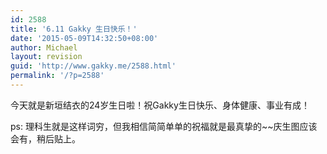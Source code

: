 ```yaml
---
id: 2588
title: '6.11 Gakky 生日快乐！'
date: '2015-05-09T14:32:50+08:00'
author: Michael
layout: revision
guid: 'http://www.gakky.me/2588.html'
permalink: '/?p=2588'
---
```


今天就是新垣结衣的24岁生日啦！祝Gakky生日快乐、身体健康、事业有成！

ps: 理科生就是这样词穷，但我相信简简单单的祝福就是最真挚的~~庆生图应该会有，稍后贴上。